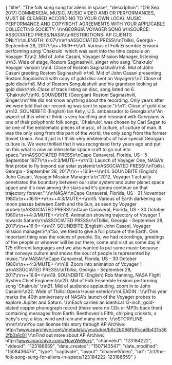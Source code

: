 {
    "title": "The folk song sung for aliens in space",
    "description": "(29 Sep 2017) COMMERCIAL MUSIC, MUSIC VIDEO AND OR PERFORMANCES, MUST BE CLEARED ACCORDING TO YOUR OWN LOCAL MUSIC PERFORMANCE AND COPYRIGHT AGREEMENTS WITH YOUR APPLICABLE COLLECTING SOCIETY.  \r\nGEORGIA VOYAGER SONG \r\nSOURCE: ASSOCIATED PRESS\/NASA\r\nRESTRICTIONS: AP CLIENTS ONLY\r\nLENGTH: 6:07\r\n\r\nASSOCIATED PRESS\r\nTbilisi, Georgia - September 28, 2017\r\n++16:9++\r\n1. Various of Folk Ensemble Erisioni performing song 'Chakrulo' which was sent into the time capsule on Voyager 1\r\n2. Mid of John Casani, Voyager Mission Manager, listening \r\n3. Wide of stage, Rostom Saginashvili, singer who sang 'Chakrulo' Voyager version \r\n4. Close of Rostom Saginashvili\r\n5. Mid of John Casani greeting Rostom Saginashvili \r\n6. Mid of John Casani presenting Rostom Saginashvili with copy of gold disc sent on Voyager\r\n7. Close of gold disc\r\n8. Mid of Rostom Songulashvili and his grandson looking at gold disk\r\n9. Close of track listing on disc, song listed no 6. 'Chakrulo'\r\n10. SOUNDBITE (Georgian) Rostom Saginashvili, Singer:\r\n\"We did not know anything about the recording. Only years after we were told that our recording was sent to space.\"\r\n11. Close of gold disc \r\n12. SOUNDBITE (English) Ian Kelly, U.S. ambassador to Georgia:\r\n\"An aspect of this which I think is very touching and resonant with Georgians is one of their polyphonic folk songs, 'Chakrulo', was chosen by Carl Sagan to be one of the emblematic pieces of music, of culture, of culture of man. It was the only song from this part of the world, the only song from the former Soviet Union. And it just is I think very emblematic of how special Georgian culture is. We were thrilled that it was recognised forty years ago and put on this what is now an interstellar space craft to go out into space.\"\r\nASSOCIATED PRESS\r\nCape Canaveral, Florida, US - 5 September 1977\r\n++4:3\/MUTE++\r\n13. Launch of Voyager One, NASA's first probe to fly beyond our solar system\r\nASSOCIATED PRESS\r\nTbilisi, Georgia - September 28, 2017\r\n++16:9++\r\n14. SOUNDBITE (English) John Casani, Voyager Mission Manager:\r\n\"2012, Voyager 1 actually penetrated the boundary between our solar system and outer planet space space and it's now among the stars and it's gonna continue on that trajectory forever.\" \r\nNASA\r\nCape Canaveral, Florida, US - 21 November 1980\r\n++16:9++\r\n++4:3\/MUTE++\r\n15. Various of Earth darkening as moon passes between Earth and the Sun, as seen by Voyager probe\r\nASSOCIATED PRESS\r\nCape Canaveral, Florida, US - 30 October 1980\r\n++4:3\/MUTE++\r\n16. Animation showing trajectory of Voyager 1 towards Saturn\r\nASSOCIATED PRESS\r\nTbilisi, Georgia - September 28, 2017\r\n++16:9++\r\n17. SOUNDBITE (English) John Casani, Voyager mission manager:\r\n\"So, we tried to give a full picture of the Earth. One important thing was the voices of people. So, we had recordings, greetings of the people or whoever will be out there, come and visit us some day in 125 different languages and we also wanted to put some music because that conveys culture and shows the soul of people is represented by music.\"\r\nNASA\r\nCape Canaveral, Florida, US - 30 October 1980\r\n++4:3\/MUTE++\r\n18. Zoom into animation of Voyager 1 \r\nASSOCIATED PRESS\r\nTbilisi, Georgia - September 28, 2017\r\n++16:9++\r\n19. SOUNDBITE (English) Rob Manning, NASA Flight System Chief Engineer:\r\n20. Mid of Folk Ensemble Erisioni performing song 'Chakrulo' \r\n21. Mid of audience applauding, zoom in to John Casani\r\n22. Wide of Tbilisi Opera House exterior\r\nLEADIN : \r\nThis year marks the 40th anniversary of NASA's launch of the Voyager probes to explore Jupiter and Saturn. \r\nEach carries an identical 12-inch, gold-plated copper phonograph record (there were no CDs or MP3s back then) containing messages from Earth: Beethoven's Fifth, chirping crickets, a baby's cry, a kiss, wind and rain and many more. \r\nSTORYLINE: \r\n\r\n\r\nYou can license this story through AP Archive: http:\/\/www.aparchive.com\/metadata\/youtube\/b6c2b066fb1fcca6b431b362fb0a1c81 \r\nFind out more about AP Archive: http:\/\/www.aparchive.com\/HowWeWork",
    "channelid": "123184222",
    "videoid": "123186659",
    "date_created": "1507143547",
    "date_modified": "1508436475",
    "type": "captivate",
    "layout": "channelVideo",
    "url": "\/c1\/the-folk-song-sung-for-aliens-in-space\/123184222-123186659"
}
